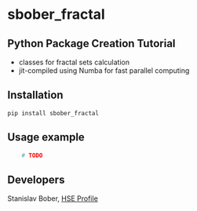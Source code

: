 # sbober_fractal

## Python Package Creation Tutorial

- classes for fractal sets calculation
- jit-compiled using Numba for fast parallel computing

## Installation

    pip install sbober_fractal

## Usage example

```python
    # TODO
```

## Developers

Stanislav Bober, [HSE Profile](https://hse.ru/staff/botas)